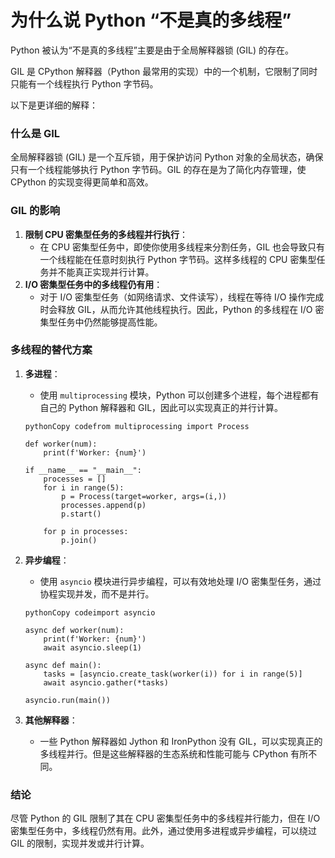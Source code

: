 # 为什么说 Python “不是真的多线程”

Python 被认为“不是真的多线程”主要是由于全局解释器锁 (GIL) 的存在。

GIL 是 CPython 解释器（Python 最常用的实现）中的一个机制，它限制了同时只能有一个线程执行 Python 字节码。

以下是更详细的解释：

### 什么是 GIL

全局解释器锁 (GIL) 是一个互斥锁，用于保护访问 Python 对象的全局状态，确保只有一个线程能够执行 Python 字节码。GIL 的存在是为了简化内存管理，使 CPython 的实现变得更简单和高效。

### GIL 的影响

1. **限制 CPU 密集型任务的多线程并行执行**：
   - 在 CPU 密集型任务中，即使你使用多线程来分割任务，GIL 也会导致只有一个线程能在任意时刻执行 Python 字节码。这样多线程的 CPU 密集型任务并不能真正实现并行计算。
2. **I/O 密集型任务中的多线程仍有用**：
   - 对于 I/O 密集型任务（如网络请求、文件读写），线程在等待 I/O 操作完成时会释放 GIL，从而允许其他线程执行。因此，Python 的多线程在 I/O 密集型任务中仍然能够提高性能。

### 多线程的替代方案

1. **多进程**：

   - 使用 `multiprocessing` 模块，Python 可以创建多个进程，每个进程都有自己的 Python 解释器和 GIL，因此可以实现真正的并行计算。

   ```
   pythonCopy codefrom multiprocessing import Process
   
   def worker(num):
       print(f'Worker: {num}')
   
   if __name__ == "__main__":
       processes = []
       for i in range(5):
           p = Process(target=worker, args=(i,))
           processes.append(p)
           p.start()
   
       for p in processes:
           p.join()
   ```

2. **异步编程**：

   - 使用 `asyncio` 模块进行异步编程，可以有效地处理 I/O 密集型任务，通过协程实现并发，而不是并行。

   ```
   pythonCopy codeimport asyncio
   
   async def worker(num):
       print(f'Worker: {num}')
       await asyncio.sleep(1)
   
   async def main():
       tasks = [asyncio.create_task(worker(i)) for i in range(5)]
       await asyncio.gather(*tasks)
   
   asyncio.run(main())
   ```

3. **其他解释器**：

   - 一些 Python 解释器如 Jython 和 IronPython 没有 GIL，可以实现真正的多线程并行。但是这些解释器的生态系统和性能可能与 CPython 有所不同。

### 结论

尽管 Python 的 GIL 限制了其在 CPU 密集型任务中的多线程并行能力，但在 I/O 密集型任务中，多线程仍然有用。此外，通过使用多进程或异步编程，可以绕过 GIL 的限制，实现并发或并行计算。